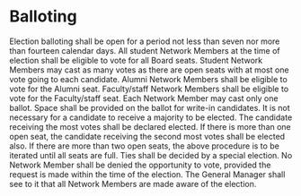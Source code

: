 # Balloting

Election balloting shall be open for a period not less than seven nor more than fourteen calendar days. All student Network Members at the time of election shall be eligible to vote for all Board seats. Student Network Members may cast as many votes as there are open seats with at most one vote going to each candidate. Alumni Network Members shall be eligible to vote for the Alumni seat. Faculty/staff Network Members shall be eligible to vote for the Faculty/staff seat. Each Network Member may cast only one ballot. Space shall be provided on the ballot for write-in candidates. It is not necessary for a candidate to receive a majority to be elected. The candidate receiving the most votes shall be declared elected. If there is more than one open seat, the candidate receiving the second most votes shall be elected also. If there are more than two open seats, the above procedure is to be iterated until all seats are full. Ties shall be decided by a special election. No Network Member shall be denied the opportunity to vote, provided the request is made within the time of the election. The General Manager shall see to it that all Network Members are made aware of the election.

